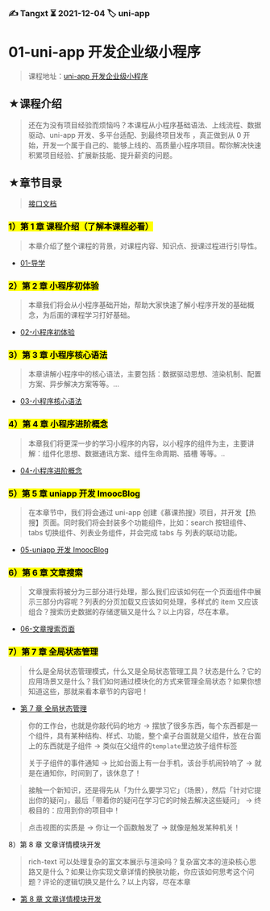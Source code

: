 ### ✍️ Tangxt ⏳ 2021-12-04 🏷️ uni-app

# 01-uni-app 开发企业级小程序

> 课程地址：[uni-app 开发企业级小程序](https://coding.imooc.com/class/521.html)

## ★课程介绍

> 还在为没有项目经验而烦恼吗？本课程从小程序基础语法、上线流程、数据驱动、uni-app 开发、多平台适配、到最终项目发布 ，真正做到从 0 开始，开发一个属于自己的、能够上线的、高质量小程序项目。帮你解决快速积累项目经验、扩展新技能、提升薪资的问题。

## ★章节目录

> [接口文档](./api.md)

### <mark>1）第 1 章 课程介绍（了解本课程必看）</mark>

> 本章介绍了整个课程的背景，对课程内容、知识点、授课过程进行引导性。

- [01-导学](./01.md)

### <mark>2）第 2 章 小程序初体验</mark>

> 本章我们将会从小程序基础开始，帮助大家快速了解小程序开发的基础概念，为后面的课程学习打好基础。

- [02-小程序初体验](./02.md)

### <mark>3）第 3 章 小程序核心语法</mark>

> 本章讲解小程序中的核心语法，主要包括：数据驱动思想、渲染机制、配置方案、异步解决方案等等。...

- [03-小程序核心语法](./03.md)

### <mark>4）第 4 章 小程序进阶概念</mark>

> 本章我们将更深一步的学习小程序的内容，以小程序的组件为主，主要讲解：组件化思想、数据通讯方案、组件生命周期、插槽 等等。..

- [04-小程序进阶概念](./04.md)

### <mark>5）第 5 章 uniapp 开发 ImoocBlog </mark>

> 在本章节中，我们将会通过 uni-app 创建《慕课热搜》项目，并开发【热搜】页面。同时我们将会封装多个功能组件，比如：search 按钮组件、tabs 切换组件、列表业务组件，并会完成 tabs 与 列表的联动功能。

- [05-uniapp 开发 ImoocBlog](./05.md)

### <mark>6）第 6 章 文章搜索</mark>

> 文章搜索将被分为三部分进行处理，那么我们应该如何在一个页面组件中展示三部分内容呢？列表的分页加载又应该如何处理，多样式的 item 又应该组合？搜索历史数据的存储逻辑又是什么？以上内容，尽在本章。

- [06-文章搜索页面](./06.md)

### <mark>7）第 7 章 全局状态管理</mark>

> 什么是全局状态管理模式，什么又是全局状态管理工具？状态是什么？它的应用场景又是什么？我们如何通过模块化的方式来管理全局状态？如果你想知道这些，那就来看本章节的内容吧！

- [第 7 章 全局状态管理](./07.md)

> 你的工作台，也就是你敲代码的地方 -> 摆放了很多东西，每个东西都是一个组件，具有某种结构、样式、功能，整个桌子台面就是父组件，放在台面上的东西就是子组件 -> 类似在父组件的`template`里边放子组件标签
> 
> 关于子组件的事件通知 -> 比如台面上有一台手机，该台手机闹铃响了 -> 就是在通知你，时间到了，该休息了！

> 接触一个新知识，还是得先从「为什么要学习它」（场景），然后「针对它提出你的疑问」，最后「带着你的疑问在学习它的时候去解决这些疑问」 -> 终极目的：应用到你的项目中！

> 点击视图的实质是 -> 你让一个函数触发了 -> 就像是触发某种机关！

8）第 8 章 文章详情模块开发

> rich-text 可以处理复杂的富文本展示与渲染吗？复杂富文本的渲染核心思路又是什么？如果让你实现文章详情的换肤功能，你应该如何思考这个问题？评论的逻辑切换又是什么？以上内容，尽在本章

- [第 8 章 文章详情模块开发](./08.md)